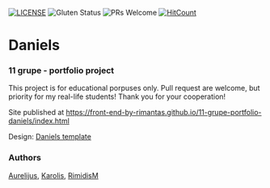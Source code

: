 [![LICENSE](https://img.shields.io/badge/license-MIT-blue.svg?style=flat-square)](https://github.com/belauzas/HTML5-website-template/blob/master/LICENSE.md)
![Gluten Status](https://img.shields.io/badge/Gluten-Free-green.svg)
![PRs Welcome](https://img.shields.io/badge/PRs-welcome-brightgreen.svg)
[![HitCount](http://hits.dwyl.com/front-end-by-rimantas/11-grupe-portfolio-daniels.svg)](http://hits.dwyl.com/front-end-by-rimantas/11-grupe-portfolio-daniels)

# Daniels
### 11 grupe - portfolio project

This project is for educational porpuses only. Pull request are welcome, but priority for my real-life students! Thank you for your cooperation!

Site published at https://front-end-by-rimantas.github.io/11-grupe-portfolio-daniels/index.html

Design: [Daniels template](http://www.innovationplans.com/idesign/daniels/particles.html)

### Authors
[Aurelijus](https://github.com/Aurelijus-78), [Karolis](https://github.com/karolis-mrc), [RimidisM](https://github.com/RimidisM)
